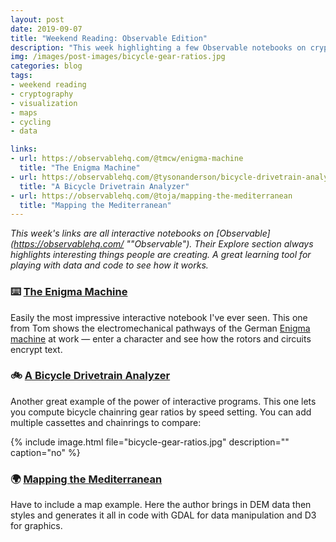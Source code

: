 ```yaml
---
layout: post
date: 2019-09-07
title: "Weekend Reading: Observable Edition"
description: "This week highlighting a few Observable notebooks on cryptography, bicycle chainring calculators, and generative maps."
img: /images/post-images/bicycle-gear-ratios.jpg
categories: blog
tags:
- weekend reading
- cryptography
- visualization
- maps
- cycling
- data

links:
- url: https://observablehq.com/@tmcw/enigma-machine
  title: "The Enigma Machine"
- url: https://observablehq.com/@tysonanderson/bicycle-drivetrain-analyzer
  title: "A Bicycle Drivetrain Analyzer"
- url: https://observablehq.com/@toja/mapping-the-mediterranean
  title: "Mapping the Mediterranean"
---
```


*This week's links are all interactive notebooks on [Observable](https://observablehq.com/ ""Observable"). Their Explore section always highlights interesting things people are creating. A great learning tool for playing with data and code to see how it works.*

### ⌨️ [The Enigma Machine](https://observablehq.com/@tmcw/enigma-machine "The Enigma Machine")

Easily the most impressive interactive notebook I've ever seen. This one from Tom shows the electromechanical pathways of the German [Enigma machine](https://en.wikipedia.org/wiki/Enigma_machine) at work — enter a character and see how the rotors and circuits encrypt text. 

### 🚲 [A Bicycle Drivetrain Analyzer](https://observablehq.com/@tysonanderson/bicycle-drivetrain-analyzer "A Bicycle Drivetrain Analyzer")

Another great example of the power of interactive programs. This one lets you compute bicycle chainring gear ratios by speed setting. You can add multiple cassettes and chainrings to compare:

{% include image.html file="bicycle-gear-ratios.jpg" description="" caption="no" %}

### 🌍 [Mapping the Mediterranean](https://observablehq.com/@toja/mapping-the-mediterranean "Mapping the Mediterranean")

Have to include a map example. Here the author brings in DEM data then styles and generates it all in code with GDAL for data manipulation and D3 for graphics.
